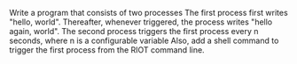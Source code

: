 Write a program that consists of two processes
The first process first writes "hello, world". Thereafter, whenever triggered, the process writes "hello again, world".
The second process triggers the first process every n seconds, where n is a configurable variable
Also, add a shell command to trigger the first process from the RIOT command line.
